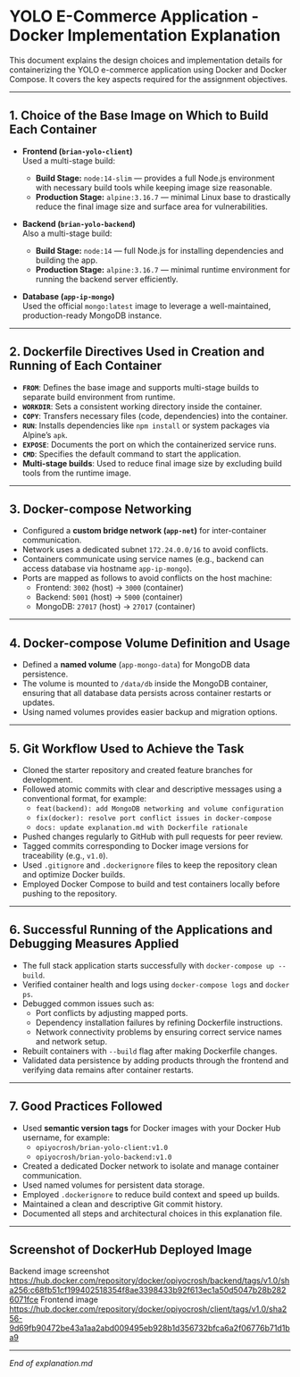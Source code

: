 # YOLO E-Commerce Application - Docker Implementation Explanation

This document explains the design choices and implementation details for containerizing the YOLO e-commerce application using Docker and Docker Compose. It covers the key aspects required for the assignment objectives.

---

## 1. Choice of the Base Image on Which to Build Each Container

- **Frontend (`brian-yolo-client`)**  
  Used a multi-stage build:
  - **Build Stage:** `node:14-slim` — provides a full Node.js environment with necessary build tools while keeping image size reasonable.  
  - **Production Stage:** `alpine:3.16.7` — minimal Linux base to drastically reduce the final image size and surface area for vulnerabilities.

- **Backend (`brian-yolo-backend`)**  
  Also a multi-stage build:
  - **Build Stage:** `node:14` — full Node.js for installing dependencies and building the app.  
  - **Production Stage:** `alpine:3.16.7` — minimal runtime environment for running the backend server efficiently.

- **Database (`app-ip-mongo`)**  
  Used the official `mongo:latest` image to leverage a well-maintained, production-ready MongoDB instance.

---

## 2. Dockerfile Directives Used in Creation and Running of Each Container

- **`FROM`**: Defines the base image and supports multi-stage builds to separate build environment from runtime.
- **`WORKDIR`**: Sets a consistent working directory inside the container.
- **`COPY`**: Transfers necessary files (code, dependencies) into the container.
- **`RUN`**: Installs dependencies like `npm install` or system packages via Alpine’s `apk`.
- **`EXPOSE`**: Documents the port on which the containerized service runs.
- **`CMD`**: Specifies the default command to start the application.
- **Multi-stage builds**: Used to reduce final image size by excluding build tools from the runtime image.

---

## 3. Docker-compose Networking

- Configured a **custom bridge network (`app-net`)** for inter-container communication.
- Network uses a dedicated subnet `172.24.0.0/16` to avoid conflicts.
- Containers communicate using service names (e.g., backend can access database via hostname `app-ip-mongo`).
- Ports are mapped as follows to avoid conflicts on the host machine:
  - Frontend: `3002` (host) → `3000` (container)
  - Backend: `5001` (host) → `5000` (container)
  - MongoDB: `27017` (host) → `27017` (container)

---

## 4. Docker-compose Volume Definition and Usage

- Defined a **named volume** (`app-mongo-data`) for MongoDB data persistence.
- The volume is mounted to `/data/db` inside the MongoDB container, ensuring that all database data persists across container restarts or updates.
- Using named volumes provides easier backup and migration options.

---

## 5. Git Workflow Used to Achieve the Task

- Cloned the starter repository and created feature branches for development.
- Followed atomic commits with clear and descriptive messages using a conventional format, for example:
  - `feat(backend): add MongoDB networking and volume configuration`
  - `fix(docker): resolve port conflict issues in docker-compose`
  - `docs: update explanation.md with Dockerfile rationale`
- Pushed changes regularly to GitHub with pull requests for peer review.
- Tagged commits corresponding to Docker image versions for traceability (e.g., `v1.0`).
- Used `.gitignore` and `.dockerignore` files to keep the repository clean and optimize Docker builds.
- Employed Docker Compose to build and test containers locally before pushing to the repository.

---

## 6. Successful Running of the Applications and Debugging Measures Applied

- The full stack application starts successfully with `docker-compose up --build`.
- Verified container health and logs using `docker-compose logs` and `docker ps`.
- Debugged common issues such as:
  - Port conflicts by adjusting mapped ports.
  - Dependency installation failures by refining Dockerfile instructions.
  - Network connectivity problems by ensuring correct service names and network setup.
- Rebuilt containers with `--build` flag after making Dockerfile changes.
- Validated data persistence by adding products through the frontend and verifying data remains after container restarts.

---

## 7. Good Practices Followed

- Used **semantic version tags** for Docker images with your Docker Hub username, for example:  
  - `opiyocrosh/brian-yolo-client:v1.0`  
  - `opiyocrosh/brian-yolo-backend:v1.0`  
- Created a dedicated Docker network to isolate and manage container communication.
- Used named volumes for persistent data storage.
- Employed `.dockerignore` to reduce build context and speed up builds.
- Maintained a clean and descriptive Git commit history.
- Documented all steps and architectural choices in this explanation file.

---

## Screenshot of DockerHub Deployed Image

Backend image screenshot https://hub.docker.com/repository/docker/opiyocrosh/backend/tags/v1.0/sha256:c68fb51cf199402518354f8ae3398433b92f613ec1a50d5047b28b2826071fce
Frontend image https://hub.docker.com/repository/docker/opiyocrosh/client/tags/v1.0/sha256-9d69fb90472be43a1aa2abd009495eb928b1d356732bfca6a2f06776b71d1ba9


---

*End of explanation.md*
